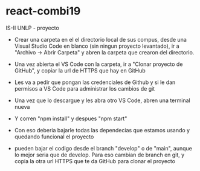 # react-combi19
IS-II UNLP - proyecto


- Crear una carpeta en el el directorio local de sus compus, desde una Visual Studio Code en blanco (sin ningun proyecto levantado), 
ir a "Archivo -> Abrir Carpeta" y abren la carpeta que crearon del directorio.

- Una vez abierta el VS Code con la carpeta, ir a "Clonar proyecto de GitHub", y copiar la url de HTTPS que hay en GitHub

- Les va a pedir que pongan las credenciales de Github y si le dan permisos a VS Code para administrar los cambios de git

- Una vez que lo descargue y les abra otro VS Code, abren una terminal nueva

- Y corren "npm install" y despues "npm start"

- Con eso deberia bajarle todas las dependecias que estamos usando y quedando funcional el proyecto

- pueden bajar el codigo desde el branch "develop" o de "main", aunque lo mejor seria que de develop. Para eso cambian de branch en git, y copia la otra url HTTPS que te da GitHub para clonar el proyecto
